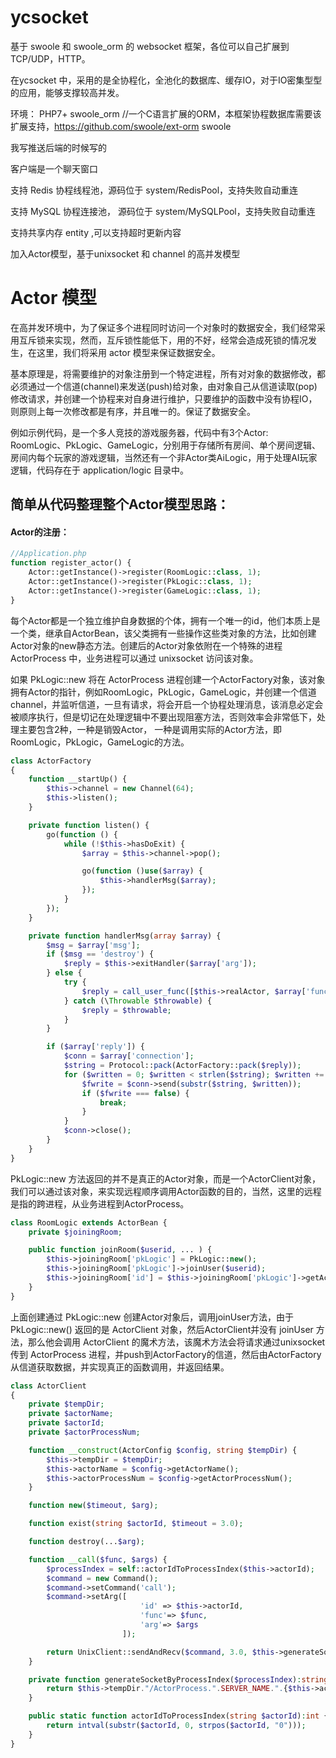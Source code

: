 # ycsocket
基于 swoole 和 swoole_orm 的 websocket 框架，各位可以自己扩展到 TCP/UDP，HTTP。

在ycsocket 中，采用的是全协程化，全池化的数据库、缓存IO，对于IO密集型型的应用，能够支撑较高并发。

环境：
PHP7+
swoole_orm   //一个C语言扩展的ORM，本框架协程数据库需要该扩展支持，https://github.com/swoole/ext-orm
swoole

我写推送后端的时候写的

客户端是一个聊天窗口

支持 Redis 协程线程池，源码位于 system/RedisPool，支持失败自动重连

支持 MySQL 协程连接池， 源码位于 system/MySQLPool，支持失败自动重连

支持共享内存 entity ,可以支持超时更新内容

加入Actor模型，基于unixsocket 和 channel 的高并发模型

# Actor 模型
   在高并发环境中，为了保证多个进程同时访问一个对象时的数据安全，我们经常采用互斥锁来实现，然而，互斥锁性能低下，用的不好，经常会造成死锁的情况发生，在这里，我们将采用 actor 模型来保证数据安全。
   
   基本原理是，将需要维护的对象注册到一个特定进程，所有对对象的数据修改，都必须通过一个信道(channel)来发送(push)给对象，由对象自己从信道读取(pop)修改请求，并创建一个协程来对自身进行维护，只要维护的函数中没有协程IO，则原则上每一次修改都是有序，并且唯一的。保证了数据安全。
   
   例如示例代码，是一个多人竞技的游戏服务器，代码中有3个Actor: RoomLogic、PkLogic、GameLogic，分别用于存储所有房间、单个房间逻辑、房间内每个玩家的游戏逻辑，当然还有一个非Actor类AiLogic，用于处理AI玩家逻辑，代码存在于 application/logic 目录中。
   
## 简单从代码整理整个Actor模型思路：
#### Actor的注册：
```php
//Application.php
function register_actor() {
	Actor::getInstance()->register(RoomLogic::class, 1);
	Actor::getInstance()->register(PkLogic::class, 1);
	Actor::getInstance()->register(GameLogic::class, 1);
}
```
  每个Actor都是一个独立维护自身数据的个体，拥有一个唯一的id，他们本质上是一个类，继承自ActorBean，该父类拥有一些操作这些类对象的方法，比如创建Actor对象的new静态方法。创建后的Actor对象依附在一个特殊的进程 ActorProcess 中，业务进程可以通过 unixsocket 访问该对象。

  如果 PkLogic::new 将在 ActorProcess 进程创建一个ActorFactory对象，该对象拥有Actor的指针，例如RoomLogic，PkLogic，GameLogic，并创建一个信道channel，并监听信道，一旦有请求，将会开启一个协程处理消息，该消息必定会被顺序执行，但是切记在处理逻辑中不要出现阻塞方法，否则效率会非常低下，处理主要包含2种，一种是销毁Actor， 一种是调用实际的Actor方法，即RoomLogic，PkLogic，GameLogic的方法。
```php
class ActorFactory
{
    function __startUp() {
        $this->channel = new Channel(64);
        $this->listen();
    }

    private function listen() {
        go(function () {
            while (!$this->hasDoExit) {
                $array = $this->channel->pop();

                go(function ()use($array) {
                    $this->handlerMsg($array);
                });
            }
        });
    }

    private function handlerMsg(array $array) {
        $msg = $array['msg'];
        if ($msg == 'destroy') {
            $reply = $this->exitHandler($array['arg']);
        } else {
            try {
                $reply = call_user_func([$this->realActor, $array['func']], ...$array['arg']);
            } catch (\Throwable $throwable) {
                $reply = $throwable;
            }
        }

        if ($array['reply']) {
            $conn = $array['connection'];
            $string = Protocol::pack(ActorFactory::pack($reply));
            for ($written = 0; $written < strlen($string); $written += $fwrite) {
                $fwrite = $conn->send(substr($string, $written));
                if ($fwrite === false) {
                    break;
                }
            }
            $conn->close();
        }
    }
}
```

PkLogic::new 方法返回的并不是真正的Actor对象，而是一个ActorClient对象，我们可以通过该对象，来实现远程顺序调用Actor函数的目的，当然，这里的远程是指的跨进程，从业务进程到ActorProcess。
```php
class RoomLogic extends ActorBean {
    private $joiningRoom;

    public function joinRoom($userid, ... ) {
        $this->joiningRoom['pkLogic'] = PkLogic::new();
        $this->joiningRoom['pkLogic']->joinUser($userid);
        $this->joiningRoom['id'] = $this->joiningRoom['pkLogic']->getActorId();
    }
}
```
上面创建通过 PkLogic::new 创建Actor对象后，调用joinUser方法，由于 PkLogic::new() 返回的是 ActorClient 对象，然后ActorClient并没有 joinUser 方法，那么他会调用 ActorClient 的魔术方法，该魔术方法会将请求通过unixsocket传到 ActorProcess 进程，并push到ActorFactory的信道，然后由ActorFactory从信道获取数据，并实现真正的函数调用，并返回结果。
```php
class ActorClient
{
    private $tempDir;
    private $actorName;
    private $actorId;
    private $actorProcessNum;

    function __construct(ActorConfig $config, string $tempDir) {
        $this->tempDir = $tempDir;
        $this->actorName = $config->getActorName();
        $this->actorProcessNum = $config->getActorProcessNum();
    }

    function new($timeout, $arg);

    function exist(string $actorId, $timeout = 3.0);

    function destroy(...$arg);

    function __call($func, $args) {
        $processIndex = self::actorIdToProcessIndex($this->actorId);
        $command = new Command();
        $command->setCommand('call');
        $command->setArg([
                             'id' => $this->actorId,
                             'func'=> $func,
                             'arg'=> $args
                         ]);

        return UnixClient::sendAndRecv($command, 3.0, $this->generateSocketByProcessIndex($processIndex));
    }

    private function generateSocketByProcessIndex($processIndex):string {
        return $this->tempDir."/ActorProcess.".SERVER_NAME.".{$this->actorName}.{$processIndex}.sock";
    }

    public static function actorIdToProcessIndex(string $actorId):int {
        return intval(substr($actorId, 0, strpos($actorId, "0")));
    }
}
```
   
   
   
   
   
   
   
   
   
